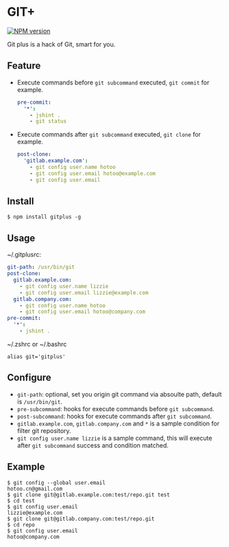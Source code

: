 
# GIT+

[![NPM version][npm-image]][npm-url]

[npm-image]: https://img.shields.io/npm/v/gitplus.svg?style=flat
[npm-url]: https://npmjs.org/package/gitplus

Git plus is a hack of Git, smart for you.

## Feature

* Execute commands before `git subcommand` executed, `git commit` for example.

  ```yaml
  pre-commit:
    '*':
      - jshint .
      - git status
  ```

* Execute commands after `git subcommand` executed, `git clone` for example.

  ```yaml
  post-clone:
    'gitlab.example.com':
      - git config user.name hotoo
      - git config user.email hotoo@example.com
      - git config user.email
  ```

## Install

```
$ npm install gitplus -g
```

## Usage

~/.gitplusrc:

```yaml
git-path: /usr/bin/git
post-clone:
  gitlab.example.com:
    - git config user.name lizzie
    - git config user.email lizzie@example.com
  gitlab.company.com:
    - git config user.name hotoo
    - git config user.email hotoo@company.com
pre-commit:
  '*':
    - jshint .
```

~/.zshrc or ~/.bashrc

```
alias git='gitplus'
```

## Configure

* `git-path`: optional, set you origin git command via absoulte path, default is `/usr/bin/git`.
* `pre-subcommand`: hooks for execute commands before `git subcommand`.
* `post-subcommand`: hooks for execute commands after `git subcommand`.
* `gitlab.example.com`, `gitlab.company.com` and `*` is a sample condition for filter git repository.
* `git config user.name lizzie` is a sample command, this will execute after `git subcommand` success and condition matched.


## Example

```
$ git config --global user.email
hotoo.cn@gmail.com
$ git clone git@gitlab.example.com:test/repo.git test
$ cd test
$ git config user.email
lizzie@example.com
$ git clone git@gitlab.company.com:test/repo.git
$ cd repo
$ git config user.email
hotoo@company.com
```
